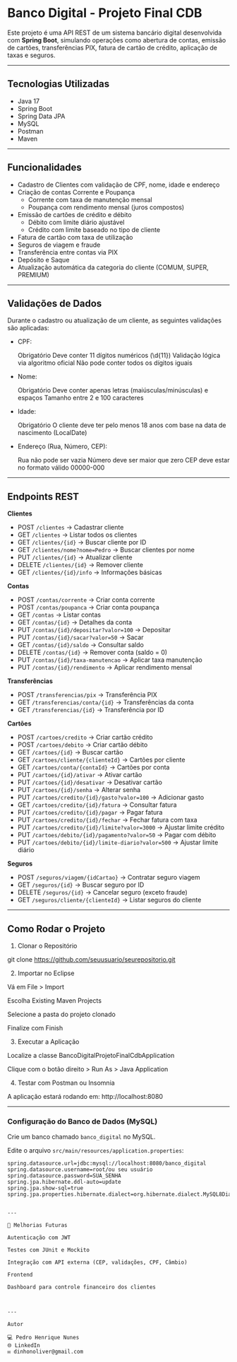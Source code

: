 # Banco Digital - Projeto Final CDB

Este projeto é uma API REST de um sistema bancário digital desenvolvida com **Spring Boot**, simulando operações como abertura de contas, emissão de cartões, transferências PIX, fatura de cartão de crédito, aplicação de taxas e seguros.

---

## Tecnologias Utilizadas

- Java 17
- Spring Boot
- Spring Data JPA
- MySQL
- Postman
- Maven

---

## Funcionalidades

- Cadastro de Clientes com validação de CPF, nome, idade e endereço
- Criação de contas Corrente e Poupança  
  - Corrente com taxa de manutenção mensal  
  - Poupança com rendimento mensal (juros compostos)
- Emissão de cartões de crédito e débito  
  - Débito com limite diário ajustável  
  - Crédito com limite baseado no tipo de cliente
- Fatura de cartão com taxa de utilização
- Seguros de viagem e fraude
- Transferência entre contas via PIX
- Depósito e Saque
- Atualização automática da categoria do cliente (COMUM, SUPER, PREMIUM)

---

## Validações de Dados

Durante o cadastro ou atualização de um cliente, as seguintes validações são aplicadas:

- CPF:
  
  Obrigatório
  Deve conter 11 dígitos numéricos (\\d{11})
  Validação lógica via algoritmo oficial
  Não pode conter todos os dígitos iguais

- Nome:
  
  Obrigatório
  Deve conter apenas letras (maiúsculas/minúsculas) e espaços
  Tamanho entre 2 e 100 caracteres

- Idade:

  Obrigatório
  O cliente deve ter pelo menos 18 anos com base na data de nascimento (LocalDate)

- Endereço (Rua, Número, CEP):

  Rua não pode ser vazia
  Número deve ser maior que zero
  CEP deve estar no formato válido 00000-000

---

## Endpoints REST

**Clientes**
- POST    `/clientes`                           → Cadastrar cliente  
- GET     `/clientes`                           → Listar todos os clientes  
- GET     `/clientes/{id}`                      → Buscar cliente por ID  
- GET     `/clientes/nome?nome=Pedro`           → Buscar clientes por nome  
- PUT     `/clientes/{id}`                      → Atualizar cliente  
- DELETE  `/clientes/{id}`                      → Remover cliente  
- GET     `/clientes/{id}/info`                 → Informações básicas  

**Contas**
- POST    `/contas/corrente`                    → Criar conta corrente  
- POST    `/contas/poupanca`                    → Criar conta poupança  
- GET     `/contas`                             → Listar contas  
- GET     `/contas/{id}`                        → Detalhes da conta  
- PUT     `/contas/{id}/depositar?valor=100`    → Depositar  
- PUT     `/contas/{id}/sacar?valor=50`         → Sacar  
- GET     `/contas/{id}/saldo`                  → Consultar saldo  
- DELETE  `/contas/{id}`                        → Remover conta (saldo = 0)  
- PUT     `/contas/{id}/taxa-manutencao`        → Aplicar taxa manutenção  
- PUT     `/contas/{id}/rendimento`             → Aplicar rendimento mensal  

**Transferências**
- POST    `/transferencias/pix`                 → Transferência PIX  
- GET     `/transferencias/conta/{id}`          → Transferências da conta  
- GET     `/transferencias/{id}`                → Transferência por ID  

**Cartões**
- POST    `/cartoes/credito`                    → Criar cartão crédito  
- POST    `/cartoes/debito`                     → Criar cartão débito  
- GET     `/cartoes/{id}`                       → Buscar cartão  
- GET     `/cartoes/cliente/{clienteId}`        → Cartões por cliente  
- GET     `/cartoes/conta/{contaId}`            → Cartões por conta  
- PUT     `/cartoes/{id}/ativar`                → Ativar cartão  
- PUT     `/cartoes/{id}/desativar`             → Desativar cartão  
- PUT     `/cartoes/{id}/senha`                 → Alterar senha  
- PUT     `/cartoes/credito/{id}/gasto?valor=100`   → Adicionar gasto  
- GET     `/cartoes/credito/{id}/fatura`        → Consultar fatura  
- PUT     `/cartoes/credito/{id}/pagar`         → Pagar fatura  
- PUT     `/cartoes/credito/{id}/fechar`        → Fechar fatura com taxa  
- PUT     `/cartoes/credito/{id}/limite?valor=3000` → Ajustar limite crédito  
- PUT     `/cartoes/debito/{id}/pagamento?valor=50` → Pagar com débito  
- PUT     `/cartoes/debito/{id}/limite-diario?valor=500` → Ajustar limite diário  

**Seguros**
- POST    `/seguros/viagem/{idCartao}`          → Contratar seguro viagem    
- GET     `/seguros/{id}`                       → Buscar seguro por ID  
- DELETE  `/seguros/{id}`                       → Cancelar seguro (exceto fraude)  
- GET     `/seguros/cliente/{clienteId}`        → Listar seguros do cliente  


---

## Como Rodar o Projeto

1. Clonar o Repositório

git clone https://github.com/seuusuario/seurepositorio.git


2. Importar no Eclipse

Vá em File > Import

Escolha Existing Maven Projects

Selecione a pasta do projeto clonado

Finalize com Finish


3. Executar a Aplicação

Localize a classe BancoDigitalProjetoFinalCdbApplication

Clique com o botão direito > Run As > Java Application


4. Testar com Postman ou Insomnia

A aplicação estará rodando em:
http://localhost:8080

---

### Configuração do Banco de Dados (MySQL)

Crie um banco chamado `banco_digital` no MySQL.

Edite o arquivo `src/main/resources/application.properties`:

```properties
spring.datasource.url=jdbc:mysql://localhost:8080/banco_digital
spring.datasource.username=root/ou seu usuário
spring.datasource.password=SUA_SENHA
spring.jpa.hibernate.ddl-auto=update
spring.jpa.show-sql=true
spring.jpa.properties.hibernate.dialect=org.hibernate.dialect.MySQL8Dialect


---

📌 Melhorias Futuras

Autenticação com JWT

Testes com JUnit e Mockito

Integração com API externa (CEP, validações, CPF, Câmbio)

Frontend

Dashboard para controle financeiro dos clientes



---

Autor

💻 Pedro Henrique Nunes
🌐 LinkedIn
✉️ dinhonoliver@gmail.com
